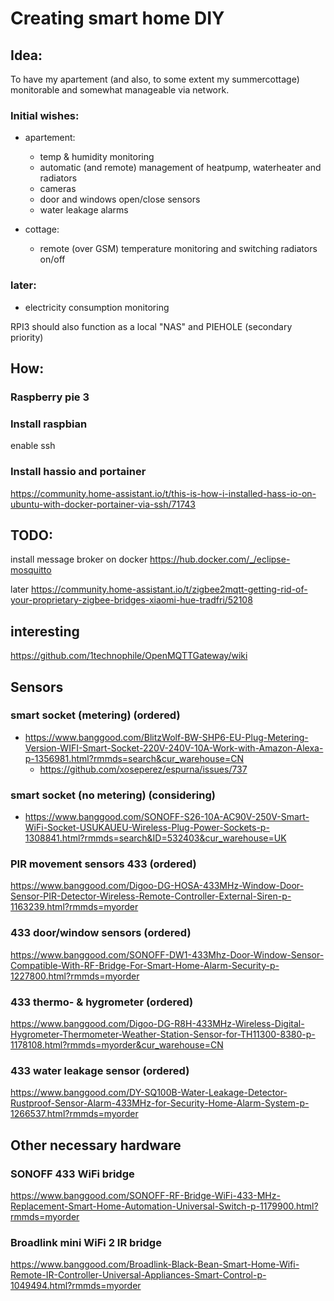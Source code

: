 # Creating smart home DIY

## Idea: 
To have my apartement (and also, to some extent my summercottage) monitorable and somewhat manageable via network.

### Initial wishes:
- apartement:
  - temp & humidity monitoring
  - automatic (and remote) management of heatpump, waterheater and radiators
  - cameras
  - door and windows open/close sensors
  - water leakage alarms
  
- cottage:
  - remote (over GSM) temperature monitoring and switching radiators on/off

### later:
- electricity consumption monitoring

RPI3 should also function as a local "NAS" and PIEHOLE (secondary priority)

## How:
### Raspberry pie 3

### Install raspbian
enable ssh

### Install hassio and portainer
https://community.home-assistant.io/t/this-is-how-i-installed-hass-io-on-ubuntu-with-docker-portainer-via-ssh/71743


## TODO:

install message broker on docker
https://hub.docker.com/_/eclipse-mosquitto


later
https://community.home-assistant.io/t/zigbee2mqtt-getting-rid-of-your-proprietary-zigbee-bridges-xiaomi-hue-tradfri/52108


## interesting
https://github.com/1technophile/OpenMQTTGateway/wiki


## Sensors
### smart socket (metering) (ordered)
- https://www.banggood.com/BlitzWolf-BW-SHP6-EU-Plug-Metering-Version-WIFI-Smart-Socket-220V-240V-10A-Work-with-Amazon-Alexa-p-1356981.html?rmmds=search&cur_warehouse=CN
  - https://github.com/xoseperez/espurna/issues/737

### smart socket (no metering) (considering)
- https://www.banggood.com/SONOFF-S26-10A-AC90V-250V-Smart-WiFi-Socket-USUKAUEU-Wireless-Plug-Power-Sockets-p-1308841.html?rmmds=search&ID=532403&cur_warehouse=UK

### PIR movement sensors 433 (ordered)
https://www.banggood.com/Digoo-DG-HOSA-433MHz-Window-Door-Sensor-PIR-Detector-Wireless-Remote-Controller-External-Siren-p-1163239.html?rmmds=myorder

### 433 door/window sensors (ordered)
https://www.banggood.com/SONOFF-DW1-433Mhz-Door-Window-Sensor-Compatible-With-RF-Bridge-For-Smart-Home-Alarm-Security-p-1227800.html?rmmds=myorder

### 433 thermo- & hygrometer (ordered)
https://www.banggood.com/Digoo-DG-R8H-433MHz-Wireless-Digital-Hygrometer-Thermometer-Weather-Station-Sensor-for-TH11300-8380-p-1178108.html?rmmds=myorder&cur_warehouse=CN

### 433 water leakage sensor (ordered)
https://www.banggood.com/DY-SQ100B-Water-Leakage-Detector-Rustproof-Sensor-Alarm-433MHz-for-Security-Home-Alarm-System-p-1266537.html?rmmds=myorder

## Other necessary hardware

### SONOFF 433 WiFi bridge
https://www.banggood.com/SONOFF-RF-Bridge-WiFi-433-MHz-Replacement-Smart-Home-Automation-Universal-Switch-p-1179900.html?rmmds=myorder

### Broadlink mini WiFi 2 IR bridge
https://www.banggood.com/Broadlink-Black-Bean-Smart-Home-Wifi-Remote-IR-Controller-Universal-Appliances-Smart-Control-p-1049494.html?rmmds=myorder
